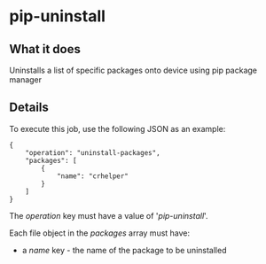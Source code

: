 # pip-uninstall

## What it does

Uninstalls a list of specific packages onto device using pip package manager

## Details

To execute this job, use the following JSON as an example:
```
{
    "operation": "uninstall-packages",
    "packages": [
        {
            "name": "crhelper"
        }
    ]
}
```

The *operation* key must have a value of '*pip-uninstall*'.

Each file object in the *packages* array must have:
* a *name* key - the name of the package to be uninstalled
